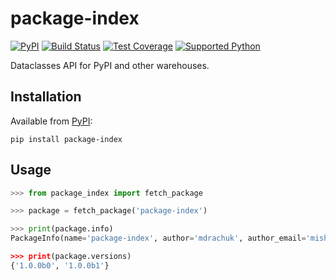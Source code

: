 # package-index
[![PyPI](https://img.shields.io/pypi/v/package-index)][pypi]
[![Build Status](https://img.shields.io/azure-devops/build/misha-drachuk/package-index/12)](https://dev.azure.com/misha-drachuk/package-index/_build/latest?definitionId=12&branchName=master)
[![Test Coverage](https://img.shields.io/coveralls/github/mdrachuk/package-index/master)](https://coveralls.io/github/mdrachuk/package-index)
[![Supported Python](https://img.shields.io/pypi/pyversions/package-index)][pypi]

Dataclasses API for PyPI and other warehouses. 

## Installation
Available from [PyPI][pypi]:
```shell
pip install package-index
```

## Usage

```python
>>> from package_index import fetch_package

>>> package = fetch_package('package-index')

>>> print(package.info)
PackageInfo(name='package-index', author='mdrachuk', author_email='misha@drach.uk', bugtrack_url=None, classifiers=['De...

>>> print(package.versions)
{'1.0.0b0', '1.0.0b1'}
```

[pypi]: https://pypi.org/project/package-index/